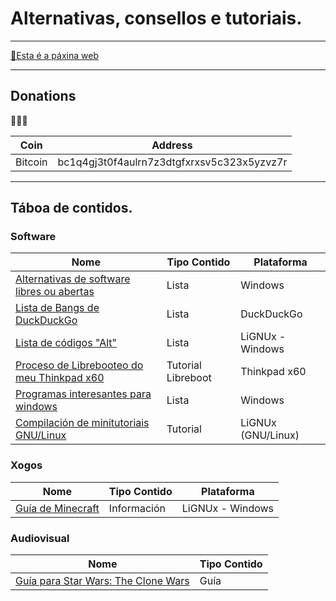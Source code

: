 # Alternativas, consellos e tutoriais.
----

[📑Esta é a páxina web](https://ran-n.github.io/tutos/)

----

## Donations

🙇🙇‍♀

| Coin 			| Address 										|
| ------------ 	| ------------ 									|
| Bitcoin 		| bc1q4gj3t0f4aulrn7z3dtgfxrxsv5c323x5yzvz7r 	|

----

## Táboa de contidos.
### Software

| Nome                                                                  	| Tipo Contido       | Plataforma 	  		|
| ------------ 		                                                      	| ------------ 		 | -------------  		|
| [Alternativas de software libres ou abertas](sw/librealternativaswin.md) 	| Lista 			 | Windows 		    	|
| [Lista de Bangs de DuckDuckGo](listas/bangs.md)                          	| Lista				 | DuckDuckGo 	  		|
| [Lista de códigos "Alt"](listas/altcodes.md)	                          	| Lista				 | LiGNUx - Windows		|
| [Proceso de Librebooteo do meu Thinkpad x60](sw/libreboot-x60.md)        	| Tutorial Libreboot | Thinkpad x60  		|
| [Programas interesantes para windows](sw/programas-w2.md)                	| Lista              | Windows    	  		|
| [Compilación de minitutoriais GNU/Linux](sw/minitutos.md)                	| Tutorial           | LiGNUx (GNU/Linux)   |

### Xogos

| Nome 												| Tipo Contido 	| Plataforma 		|
| ------------ 										| ------------ 	| ------------- 	|
| [Guía de Minecraft](xogos/minecraft/indice.md) 	| Información 	| LiGNUx - Windows 	|

### Audiovisual

| Nome                                                      | Tipo Contido       |
| ------------ 		                                        | ------------ 		 |
| [Guía para Star Wars: The Clone Wars](series/sw-cw.md) 	| Guía               |
